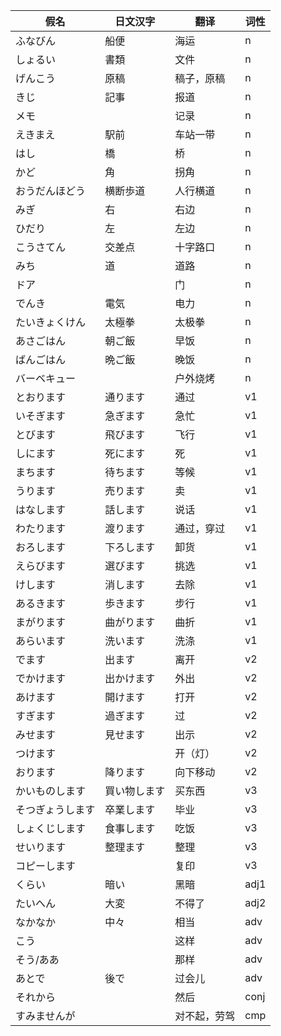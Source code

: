 ﻿|假名|日文汉字|翻译|词性|
|-|-|-|-|
|ふなびん|船便|海运|n|
|しょるい|書類|文件|n|
|げんこう|原稿|稿子，原稿|n|
|きじ|記事|报道|n|
|メモ||记录|n|
|えきまえ|駅前|车站一带|n|
|はし|橋|桥|n|
|かど|角|拐角|n|
|おうだんほどう|横断歩道|人行横道|n|
|みぎ|右|右边|n|
|ひだり|左|左边|n|
|こうさてん|交差点|十字路口|n|
|みち|道|道路|n|
|ドア||门|n|
|でんき|電気|电力|n|
|たいきょくけん|太極拳|太极拳|n|
|あさごはん|朝ご飯|早饭|n|
|ばんごはん|晩ご飯|晚饭|n|
|バーベキュー||户外烧烤|n|
|とおります|通ります|通过|v1|
|いそぎます|急ぎます|急忙|v1|
|とびます|飛びます|飞行|v1|
|しにます|死にます|死|v1|
|まちます|待ちます|等候|v1|
|うります|売ります|卖|v1|
|はなします|話します|说话|v1|
|わたります|渡ります|通过，穿过|v1|
|おろします|下ろします|卸货|v1|
|えらびます|選びます|挑选|v1|
|けします|消します|去除|v1|
|あるきます|歩きます|步行|v1|
|まがります|曲がります|曲折|v1|
|あらいます|洗います|洗涤|v1|
|でます|出ます|离开|v2|
|でかけます|出かけます|外出|v2|
|あけます|開けます|打开|v2|
|すぎます|過ぎます|过|v2|
|みせます|見せます|出示|v2|
|つけます||开（灯）|v2|
|おります|降ります|向下移动|v2|
|かいものします|買い物します|买东西|v3|
|そつぎょうします|卒業します|毕业|v3|
|しょくじします|食事します|吃饭|v3|
|せいります|整理ます|整理|v3|
|コピーします||复印|v3|
|くらい|暗い|黑暗|adj1|
|たいへん|大変|不得了|adj2|
|なかなか|中々|相当|adv|
|こう||这样|adv|
|そう/ああ||那样|adv|
|あとで|後で|过会儿|adv|
|それから||然后|conj|
|すみませんが||对不起，劳驾|cmp|